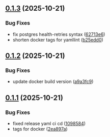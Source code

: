 ## [0.1.3](https://github.com/randomnanastya/media-tracker/compare/v0.1.2...v0.1.3) (2025-10-21)


### Bug Fixes

* fix postgres health-retries syntax ([62713e6](https://github.com/randomnanastya/media-tracker/commit/62713e6de7df2739c756dd8c46b3d5badec266b6))
* shorten docker tags for yamllint ([b25edd0](https://github.com/randomnanastya/media-tracker/commit/b25edd022f64b174fa7076bca8552393c32e5979))

## [0.1.2](https://github.com/randomnanastya/media-tracker/compare/v0.1.1...v0.1.2) (2025-10-21)


### Bug Fixes

* update docker build version ([a9a3fc9](https://github.com/randomnanastya/media-tracker/commit/a9a3fc966adaa04f4de632f9564e1ed66db8c2d3))

## [0.1.1](https://github.com/randomnanastya/media-tracker/compare/v0.1.0...v0.1.1) (2025-10-21)


### Bug Fixes

* fixed release yaml ci cd ([1098584](https://github.com/randomnanastya/media-tracker/commit/1098584cbd778a919c39f438175b26fa6faea7e9))
* tags for docker ([2ea897a](https://github.com/randomnanastya/media-tracker/commit/2ea897a5b0800a93887e95b928c87cede02174bb))
